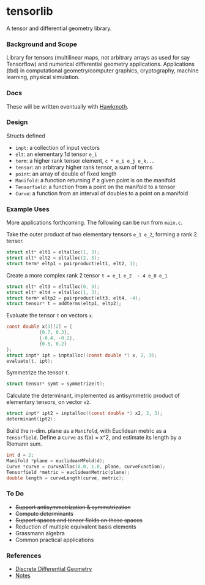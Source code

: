 # tensorlib
A tensor and differential geometry library.


### Background and Scope

Library for tensors (multilinear maps, not arbitrary arrays as used for say Tensorflow) and numerical differential geometry applications.
Applications (tbd) in computational geometry/computer graphics, cryptography, machine learning, physical simulation. 

### Docs

These will be written eventually with [Hawkmoth](https://hawkmoth.readthedocs.io/en/latest/).

### Design

Structs defined

* `inpt`: a collection of input vectors 
* `elt`: an elementary 1d tensor `e_i`
* `term`: a higher rank tensor element, `c * e_i e_j e_k...`
* `tensor`: an arbitrary higher rank tensor, a sum of terms
* `point`: an array of double of fixed length
* `Manifold`: a function returning if a given point is on the manifold
* `Tensorfield`: a function from a point on the manifold to a tensor
* `Curve`: a function from an interval of doubles to a point on a manifold


### Example Uses

More applications forthcoming. The following can be run from `main.c`.


Take the outer product of two elementary tensors `e_1 e_2`, forming a rank 2 tensor.

```c
struct elt* elt1 = eltalloc(1, 3);
struct elt* elt2 = eltalloc(2, 3);
struct term* eltp1 = pairproduct(elt1, elt2, 1);

```

Create a more complex rank 2 tensor `t = e_1 e_2  - 4 e_0 e_1`

```c
struct elt* elt3 = eltalloc(0, 3);  
struct elt* elt4 = eltalloc(1, 3);
struct term* eltp2 = pairproduct(elt3, elt4, -4);
struct tensor* t = addterms(eltp1, eltp2);

```

Evaluate the tensor `t` on vectors `x`.

```c
const double x[3][2] = {
            {0.7, 0.3},
            {-0.4, -0.2},
            {0.5, 0.2}
};
struct inpt* ipt = inptalloc((const double *) x, 2, 3);
evaluate(t, ipt);

```

Symmetrize the tensor `t`.

```c
struct tensor* symt = symmetrize(t);

```

Calculate the determinant, implemented as antisymmetric product of elementary tensors, on vector `x2`.

```c
struct inpt* ipt2 = inptalloc((const double *) x2, 3, 3);
determinant(ipt2);

```

Build the n-dim. plane as a `Manifold`, with Euclidean metric as a `Tensorfield`. Define a `Curve` as f(x) = x^2, and estimate its length by a Riemann sum.

```c
int d = 2;
Manifold *plane = euclideanMFold(d);
Curve *curve = curveAlloc(0.0, 1.0, plane, curveFunction);
Tensorfield *metric = euclideanMetric(plane);
double length = curveLength(curve, metric);

```


### To Do

* <s>Support antisymmetrization & symmetrization</s>
* <s>Compute determinants</s>
* <s>Support spaces and tensor fields on those spaces</s>
* Reduction of multiple equivalent basis elements
* Grassmann algebra
* Common practical applications

### References

* [Discrete Differential Geometry](https://www.cs.cmu.edu/~kmcrane/Projects/DGPDEC/paper.pdf)
* [Notes](https://www.redwrasse.io/notes/tensoralgorithms)
